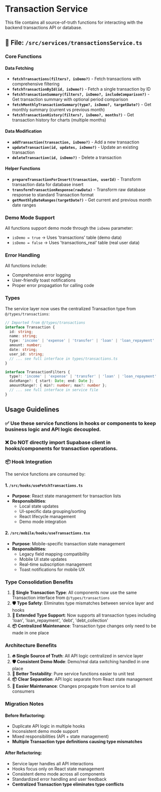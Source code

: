 # Transaction Service

This file contains all source-of-truth functions for interacting with the backend transactions API or database.

## 📄 File: `/src/services/transactionsService.ts`

### Core Functions

#### Data Fetching
- **`fetchTransactions(filters?, isDemo?)`** - Fetch transactions with comprehensive filtering
- **`fetchTransactionById(id, isDemo?)`** - Fetch a single transaction by ID
- **`fetchTransactionSummary(filters?, isDemo?, includeComparison?)`** - Get transaction summary with optional period comparison
- **`fetchMonthlyTransactionSummary(type?, isDemo?, targetDate?)`** - Get monthly summary (current vs previous month)
- **`fetchTransactionHistory(filters?, isDemo?, months?)`** - Get transaction history for charts (multiple months)

#### Data Modification
- **`addTransaction(transaction, isDemo?)`** - Add a new transaction
- **`updateTransaction(id, updates, isDemo?)`** - Update an existing transaction
- **`deleteTransaction(id, isDemo?)`** - Delete a transaction

#### Helper Functions
- **`prepareTransactionForInsert(transaction, userId)`** - Transform transaction data for database insert
- **`transformTransactionResponse(rawData)`** - Transform raw database response to standard Transaction format
- **`getMonthlyDateRanges(targetDate?)`** - Get current and previous month date ranges

### Demo Mode Support

All functions support demo mode through the `isDemo` parameter:
- `isDemo = true` → Uses 'transactions' table (demo data)
- `isDemo = false` → Uses 'transactions_real' table (real user data)

### Error Handling

All functions include:
- Comprehensive error logging
- User-friendly toast notifications
- Proper error propagation for calling code

### Types

The service layer now uses the centralized Transaction type from `@/types/transactions`:

```typescript
// Imported from @/types/transactions
interface Transaction {
  id: string;
  name: string;
  type: 'income' | 'expense' | 'transfer' | 'loan' | 'loan_repayment' | 'debt' | 'debt_collection';
  amount: number;
  date: string;
  user_id: string;
  // ... see full interface in types/transactions.ts
}

interface TransactionFilters {
  type?: 'income' | 'expense' | 'transfer' | 'loan' | 'loan_repayment' | 'debt' | 'debt_collection' | 'all';
  dateRange?: { start: Date; end: Date };
  amountRange?: { min?: number; max?: number };
  // ... see full interface in service file
}
```

## Usage Guidelines

### ✅ Use these service functions in hooks or components to keep business logic and API logic decoupled.

### ❌ Do NOT directly import Supabase client in hooks/components for transaction operations.

### 📦 Hook Integration

The service functions are consumed by:

#### 1. **`/src/hooks/useFetchTransactions.ts`**
- **Purpose**: React state management for transaction lists
- **Responsibilities**: 
  - Local state updates
  - UI-specific data grouping/sorting
  - React lifecycle management
  - Demo mode integration

#### 2. **`/src/mobile/hooks/useTransactions.tsx`**
- **Purpose**: Mobile-specific transaction state management
- **Responsibilities**:
  - Legacy field mapping compatibility
  - Mobile UI state updates
  - Real-time subscription management
  - Toast notifications for mobile UX

### Type Consolidation Benefits

1. **🎯 Single Transaction Type**: All components now use the same Transaction interface from `@/types/transactions`
2. **🛡️ Type Safety**: Eliminates type mismatches between service layer and hooks
3. **🔧 Extended Type Support**: Now supports all transaction types including 'loan', 'loan_repayment', 'debt', 'debt_collection'
4. **📦 Centralized Maintenance**: Transaction type changes only need to be made in one place

### Architecture Benefits

1. **🔥 Single Source of Truth**: All API logic centralized in service layer
2. **🛡️ Consistent Demo Mode**: Demo/real data switching handled in one place
3. **🧪 Better Testability**: Pure service functions easier to unit test
4. **📦 Clear Separation**: API logic separate from React state management
5. **🔧 Easier Maintenance**: Changes propagate from service to all consumers

### Migration Notes

#### Before Refactoring:
- Duplicate API logic in multiple hooks
- Inconsistent demo mode support
- Mixed responsibilities (API + state management)
- **Multiple Transaction type definitions causing type mismatches**

#### After Refactoring:
- Service layer handles all API interactions
- Hooks focus only on React state management
- Consistent demo mode across all components
- Standardized error handling and user feedback
- **Centralized Transaction type eliminates type conflicts** 